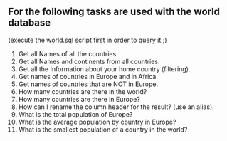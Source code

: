 ## For the following tasks are used with the world database

(execute the world.sql script first in order to query it ;)

1. Get all Names of all the countries.
2. Get all Names and continents from all countries.
3. Get all the Information about your home country (filtering).
4. Get names of countries in Europe and in Africa.
5. Get names of countries that are NOT in Europe.
6. How many countries are there in the world?
7. How many countries are there in Europe?
8. How can I rename the column header for the result? (use an alias).
9. What is the total population of Europe?
10. What is the average population by country in Europe?
11. What is the smallest population of a country in the world?
